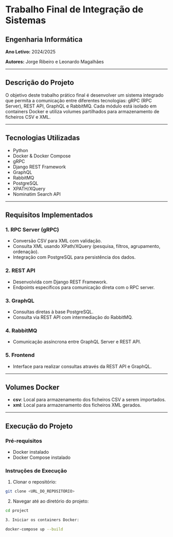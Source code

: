 # Trabalho Final de Integração de Sistemas

## Engenharia Informática

**Ano Letivo:** 2024/2025

**Autores:** Jorge Ribeiro e Leonardo Magalhães

---

## Descrição do Projeto

O objetivo deste trabalho prático final é desenvolver um sistema integrado que permita a comunicação entre diferentes tecnologias: gRPC (RPC Server), REST API, GraphQL e RabbitMQ. Cada módulo está isolado em containers Docker e utiliza volumes partilhados para armazenamento de ficheiros CSV e XML.

---

## Tecnologias Utilizadas

- Python
- Docker & Docker Compose
- gRPC
- Django REST Framework
- GraphQL
- RabbitMQ
- PostgreSQL
- XPATH/XQuery
- Nominatim Search API

---

## Requisitos Implementados

### 1. RPC Server (gRPC)
- Conversão CSV para XML com validação.
- Consulta XML usando XPath/XQuery (pesquisa, filtros, agrupamento, ordenação).
- Integração com PostgreSQL para persistência dos dados.

### 2. REST API
- Desenvolvida com Django REST Framework.
- Endpoints específicos para comunicação direta com o RPC server.

### 3. GraphQL
- Consultas diretas à base PostgreSQL.
- Consulta via REST API com intermediação do RabbitMQ.

### 4. RabbitMQ
- Comunicação assíncrona entre GraphQL Server e REST API.

### 5. Frontend
- Interface para realizar consultas através da REST API e GraphQL.

---

## Volumes Docker
- **csv**: Local para armazenamento dos ficheiros CSV a serem importados.
- **xml**: Local para armazenamento dos ficheiros XML gerados.

---

## Execução do Projeto

### Pré-requisitos
- Docker instalado
- Docker Compose instalado

### Instruções de Execução
1. Clonar o repositório:
```bash
git clone <URL_DO_REPOSITÓRIO>
```

2. Navegar até ao diretório do projeto:
```bash
cd project
```

```bash
3. Iniciar os containers Docker:
```
```bash
docker-compose up --build
```
